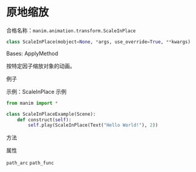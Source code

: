 # 原地缩放

合格名称：`manim.animation.transform.ScaleInPlace`

```py
class ScaleInPlace(mobject=None, *args, use_override=True, **kwargs)
```

Bases: ApplyMethod

按特定因子缩放对象的动画。

例子

示例：ScaleInPlace 示例

```py
from manim import *

class ScaleInPlaceExample(Scene):
    def construct(self):
        self.play(ScaleInPlace(Text("Hello World!"), 2))
```

方法

属性

`path_arc`
`path_func`
